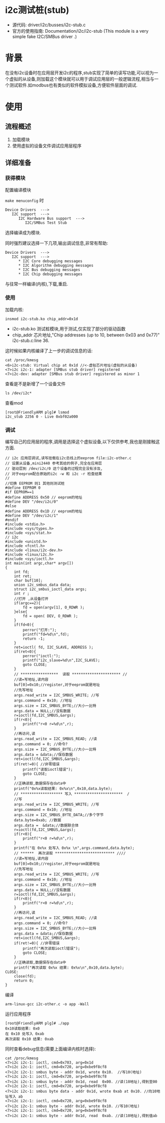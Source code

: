 # i2c测试桩(stub)

* 源代码: driver/i2c/busses/i2c-stub.c 
* 官方的使用指南: Documentation/i2c/i2c-stub (This module is a very simple fake I2C/SMBus driver .)

# 背景

在没有i2c设备时在应用层开发i2c的程序,stub实现了简单的读写功能,可以视为一个虚拟的从设备,则加载这个模块就可以用于调试应用层的一般逻辑流程,相当与一个测试软件.如modbus也有类似的软件模拟设备,方便软件层面的调试.

# 使用

## 流程概述

1. 加载模块
2. 使用虚拟的设备文件调试应用层程序

## 详细准备

### 获得模块

配置编译模块

`make menuconfig` 时
```
Device Drivers  ---> 
   I2C support  --->
      I2C Hardware Bus support  --->
         I2C/SMBus Test Stub 
```

选择编译成为模块.

同时强烈建议选择一下几项,输出调试信息,非常有帮助:
```
Device Drivers  ---> 
   I2C support  --->
      * I2C Core debugging messages
      * I2C Algorithm debugging messages
      * I2C Bus debugging messages
      * I2C Chip debugging messages 
```
与往常一样编译(内核),下载,重启.

### 使用

加载内核:
```
insmod i2c-stub.ko chip_addr=0x1d
```
*  i2c-stub.ko 测试桩模块,用于测试,仅实现了部分的驱动函数
*  chip_addr 芯片地址,"Chip addresses (up to 10, between 0x03 and 0x77)" i2c-stub.c:line 36.

这时候如果内核编译了上一步的调试信息的话:

```
cat /proc/kmesg
<6>i2c-stub: Virtual chip at 0x1d //<-虚拟芯片地址(虚拟的从设备)
<7>i2c i2c-1: adapter [SMBus stub driver] registered
<7>i2c-dev: adapter [SMBus stub driver] registered as minor 1
```

查看是不是新增了一个设备文件
```
ls /dev/i2c*
```
查看mod
```
[root@FriendlyARM plg]# lsmod
i2c_stub 2256 0 - Live 0xbf02a000

```
### 调试

编写自己的应用层的程序,调用是选择这个虚拟设备,以下仅供参考,我也是刚接触这方面.

```
// i2c 应用层调试,读写挂载在i2c总线上的eeprom file:i2c-other.c
// 设置从设备,mini2440 参考其给的例子,完全在应用层
// 驱动层到 /dev/i2c/0 这个设备的过程完全没有涉及,
// 对于eeprom配合原始的i2c -w 和 i2c -r 检查结果
//
//切换 EEPROM 则1 其他则测试桩
#define EEPROM 0
#if EEPROM==1
#define ADDRESS 0x50 // eeprom的地址
#define DEV "/dev/i2c/0"
#else
#define ADDRESS 0x1D // eeprom的地址
#define DEV "/dev/i2c/1"
#endif
#include <stdio.h>
#include <sys/types.h>
#include <sys/stat.h>
// i2c
#include <unistd.h>
#include <fcntl.h>
#include <linux/i2c-dev.h>
#include <linux/i2c.h>
#include <sys/ioctl.h>
int main(int argc,char* argv[])
{
	int fd;
	int ret;
	char buf[10];
	union i2c_smbus_data data;
	struct i2c_smbus_ioctl_data args;
	int r ;
	//打开 ,从设备打开
	if(argc==2){
		fd = open(argv[1], O_RDWR );
	}else{
		fd = open( DEV, O_RDWR );
	}
	if(fd<0){
		perror("打开:");
		printf("fd=%d\n",fd);
		return -1;
	}
	ret=ioctl( fd, I2C_SLAVE, ADDRESS );
	if(ret<0){
		perror("ioctl:");
		printf("i2c_slave=%d\n",I2C_SLAVE);
		goto CLOSE;
	}
	// *****************  读取 ********************** //
	//读=写地址,读内容
	buf[0]=0x10;//register,对于eeprom就是地址
	//先写地址
	args.read_write = I2C_SMBUS_WRITE; //写
	args.command = 0x10; //地址
	args.size = I2C_SMBUS_BYTE;//大小一比特
	args.data = NULL;//没有数据
	r=ioctl(fd,I2C_SMBUS,&args);
	if(r<0){
		printf("r<0 r=%d\n",r);
	}
	//再访问,读
	args.read_write = I2C_SMBUS_READ; //读
	args.command = 0; //命令?
	args.size = I2C_SMBUS_BYTE;//大小一比特
	args.data = &data;//保存数据
	ret=ioctl(fd,I2C_SMBUS,&args);
	if(ret!=0){ //非零错误
		printf("读取ioctl错误");
		goto CLOSE;
	}
	//正确读取,数据保存在data中
	printf("0x%x读取结果: 0x%x\n",0x10,data.byte);
	// ******************* 写入 **********************  /
	//写
	args.read_write = I2C_SMBUS_WRITE; //写
	args.command = 0x10; //地址
	args.size = I2C_SMBUS_BYTE_DATA;//多个字节
	data.byte=0xab; //数据
	args.data =  &data;//数据联合体
	r=ioctl(fd,I2C_SMBUS,&args);
	if(r<0){
		printf("r<0 r=%d\n",r);
	}
	printf("在 0x%x 处写入 0x%x \n",args.command,data.byte);
	// ******  再次读取 *************************** ////
	//读=写地址,读内容
	buf[0]=0x10;//register,对于eeprom就是地址
	//先写地址
	args.read_write = I2C_SMBUS_WRITE; //写
	args.command = 0x10; //地址
	args.size = I2C_SMBUS_BYTE;//大小一比特
	args.data = NULL;//没有数据
	r=ioctl(fd,I2C_SMBUS,&args);
	if(r<0){
		printf("r<0 r=%d\n",r);
	}
	//再访问,读
	args.read_write = I2C_SMBUS_READ; //读
	args.command = 0; //命令?
	args.size = I2C_SMBUS_BYTE;//大小一比特
	args.data = &data;//保存数据
	ret=ioctl(fd,I2C_SMBUS,&args);
	if(ret!=0){ //非零错误
		printf("再次读取ioctl错误");
		goto CLOSE;
	}
	//正确读取,数据保存在data中
	printf("再次读取 0x%x 结果: 0x%x\n",0x10,data.byte);
CLOSE:
	close(fd);
	return 0;
}
```
编译
```
arm-linux-gcc i2c-other.c -o app -Wall
```
运行应用程序
```
[root@FriendlyARM plg]# ./app 
0x10读取结果: 0x0
在 0x10 处写入 0xab 
再次读取 0x10 结果: 0xab
```

同时查看debug信息(需要上面编译内核时选择):
```
cat /proc/kmesg
<7>i2c i2c-1: ioctl, cmd=0x703, arg=0x1d
<7>i2c i2c-1: ioctl, cmd=0x720, arg=0xbe9f8cf8
<7>i2c i2c-1: smbus byte - addr 0x1d, wrote 0x10.  //写10(地址)
<7>i2c i2c-1: ioctl, cmd=0x720, arg=0xbe9f8cf8
<7>i2c i2c-1: smbus byte - addr 0x1d, read  0x00. //读(10地址),得到至00
<7>i2c i2c-1: ioctl, cmd=0x720, arg=0xbe9f8cf8
<7>i2c i2c-1: smbus byte data - addr 0x1d, wrote 0xab at 0x10. //向10地址写入 ab
<7>i2c i2c-1: ioctl, cmd=0x720, arg=0xbe9f8cf8
<7>i2c i2c-1: smbus byte - addr 0x1d, wrote 0x10. //写10(地址)
<7>i2c i2c-1: ioctl, cmd=0x720, arg=0xbe9f8cf8
<7>i2c i2c-1: smbus byte - addr 0x1d, read  0xab. //读(10地址),得到值ab
```